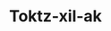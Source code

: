 ---
layout: item
title: Toktz-xil-ak
item-id: 6523
datatable: true
id: 6523
name: "Toktz-xil-ak"
members: true
lowalch: 16000
highalch: 24000
examine: "A razor sharp sword of obsidian."
monsters:
  - id: 2167
    name: "TzHaar-Xil"
    members: true
    combat_level: 133
    wiki_url: "https://oldschool.runescape.wiki/w/TzHaar-Xil"
    drops:
      - quantity: "1"
        rarity: 0.001953125
        drop_requirements: null
---